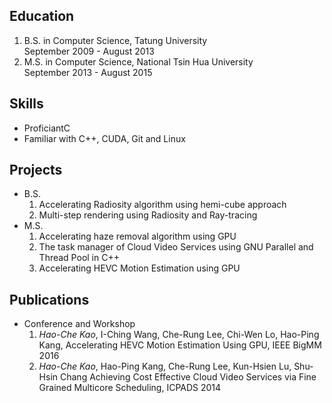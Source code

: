 ## Education
  1. B.S. in Computer Science, Tatung University  
     September 2009 - August 2013 
  2. M.S. in Computer Science, National Tsin Hua University  
     September 2013 - August 2015 
    
## Skills
  - ProficiantC
  - Familiar with C++, CUDA, Git and Linux 

## Projects
  * B.S.
    1. Accelerating Radiosity algorithm using hemi-cube approach 
    2. Multi-step rendering using Radiosity and Ray-tracing 
  * M.S.
    1. Accelerating haze removal algorithm using GPU 
    2. The task manager of Cloud Video Services using GNU Parallel and Thread Pool in C++
    3. Accelerating HEVC Motion Estimation using GPU 

## Publications
  - Conference and Workshop
    1. *Hao-Che Kao*, I-Ching Wang, Che-Rung Lee, Chi-Wen Lo, Hao-Ping Kang, Accelerating HEVC Motion Estimation Using GPU, IEEE BigMM 2016
    2. *Hao-Che Kao*, Hao-Ping Kang, Che-Rung Lee, Kun-Hsien Lu, Shu-Hsin Chang Achieving Cost Effective Cloud Video Services via Fine Grained Multicore Scheduling, ICPADS 2014